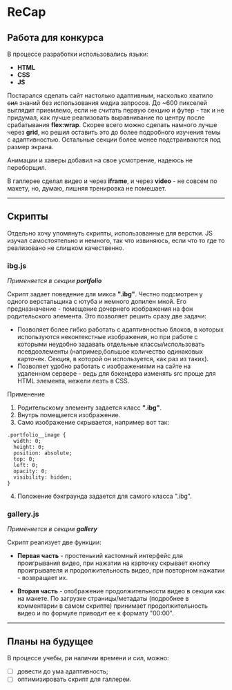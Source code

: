 # ReCap 

## Работа для конкурса

В процессе разработки использовались языки:

* **HTML**
* **CSS**
* **JS**

Постарался сделать сайт настолько адаптивным, насколько хватило ~~сил~~ знаний без использования медиа запросов. До ~600 пикселей выглядит приемлемо, если не считать первую секцию и футер - так и не придумал, как лучше реализовать выравнивание по центру после срабатывания **flex:wrap**. Скорее всего можно сделать намного лучше через **grid**, но решил оставить это до более подробного изучения темы с адаптивностью. Остальные секции более менее подстраиваются под размер экрана.

Анимации и хаверы добавил на свое усмотрение, надеюсь не переборщил.

В галлерее сделал видео и через **iframe**, и через **video** - не совсем по макету, но, думаю, лишняя тренировка не помешает.

***

## Скрипты

Отдельно хочу упомянуть скрипты, использованные для верстки. JS изучал самостоятельно и немного, так что извиняюсь, если что то где то реализовано не слишком качественно.

### **ibg.js**

_Применяется в секции ***portfolio***_

Скрипт задает поведение для микса **".ibg"**. Честно подсмотрен у одного верстальщика с ютуба и немного допилен мной. Его предназначение - помещение дочернего изображения на фон родительского элемента. Это позволяет решить сразу две задачи:

* Позволяет более гибко работать с адаптивностью блоков, в которых используются неконтекстные изображения, но при работе с которыми неудобно задавать отдельные классы/использовать псевдоэлементы (например,большое количество одинаковых карточек. Секция, в которой он используется, как раз из таких).
* Позволяет удобно работать с изображениями на сайте на удаленном сервере - ведь для бэкендера изменять src проще для HTML элемента, нежели лезть в CSS.

Применение

1. Родительскому элементу задается класс **".ibg"**.
2. Внутрь помещается изображение.
3. Само изображение скрывается, например вот так:
```
.portfolio__image {
  width: 0;
  height: 0;
  position: absolute;
  top: 0;
  left: 0;
  opacity: 0;
  visibility: hidden;
}
```
4. Положение бэкграунда задается для самого класса ".ibg".

### **gallery.js**

_Применяется в секции ***gallery***_

Скрипт реализует две функции:

* **Первая часть** - простенький кастомный интерфейс для проигрывания видео, при нажатии на карточку скрывает кнопку проигрывателя и продолжительность видео, при повторном нажатии - возвращает их.

* **Вторая часть** - отображение продолжительности видео в секции как на макете. По загрузке страницы/метадаты (подробнее в комментарии в самом скрипте) принимает продолжительность видео и по формуле приводит ее к формату "00:00".

***

## Планы на будущее

В процессе учебы, ри наличии времени и сил, можно:

- [ ] довести до ума адаптивность;
- [ ] оптимизировать скрипт для галлереи.